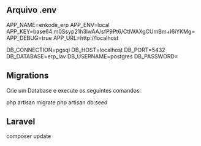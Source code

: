 ## Arquivo .env
APP_NAME=enkode_erp
APP_ENV=local
APP_KEY=base64:m0Ssyp21h3lwAA/sfP9Pt6/CtlWAXgCUmBm+I6iYKMg=
APP_DEBUG=true
APP_URL=http://localhost

DB_CONNECTION=pgsql
DB_HOST=localhost
DB_PORT=5432
DB_DATABASE=erp_lav
DB_USERNAME=postgres
DB_PASSWORD=

## Migrations

Crie um Database e execute os seguintes comandos:

php artisan migrate
php artisan db:seed

## Laravel

composer update

